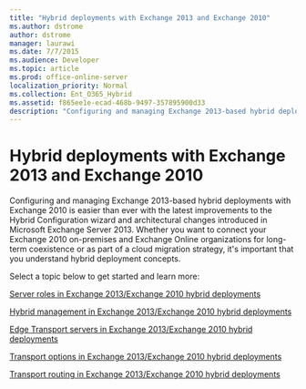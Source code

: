 ```yaml
---
title: "Hybrid deployments with Exchange 2013 and Exchange 2010"
ms.author: dstrome
author: dstrome
manager: laurawi
ms.date: 7/7/2015
ms.audience: Developer
ms.topic: article
ms.prod: office-online-server
localization_priority: Normal
ms.collection: Ent_O365_Hybrid
ms.assetid: f865ee1e-ecad-468b-9497-357895900d33
description: "Configuring and managing Exchange 2013-based hybrid deployments with Exchange 2010 is easier than ever with the latest improvements to the Hybrid Configuration wizard and architectural changes introduced in Microsoft Exchange Server 2013. Whether you want to connect your Exchange 2010 on-premises and Exchange Online organizations for long-term coexistence or as part of a cloud migration strategy, it's important that you understand hybrid deployment concepts."
---
```


# Hybrid deployments with Exchange 2013 and Exchange 2010

Configuring and managing Exchange 2013-based hybrid deployments with Exchange 2010 is easier than ever with the latest improvements to the Hybrid Configuration wizard and architectural changes introduced in Microsoft Exchange Server 2013. Whether you want to connect your Exchange 2010 on-premises and Exchange Online organizations for long-term coexistence or as part of a cloud migration strategy, it's important that you understand hybrid deployment concepts.
  
Select a topic below to get started and learn more:
  
[Server roles in Exchange 2013/Exchange 2010 hybrid deployments](server-roles.md)
  
[Hybrid management in Exchange 2013/Exchange 2010 hybrid deployments](hybrid-management-0.md)
  
[Edge Transport servers in Exchange 2013/Exchange 2010 hybrid deployments](edge-transport.md)
  
[Transport options in Exchange 2013/Exchange 2010 hybrid deployments](transport-options-0.md)
  
[Transport routing in Exchange 2013/Exchange 2010 hybrid deployments](transport-routing.md)
  


